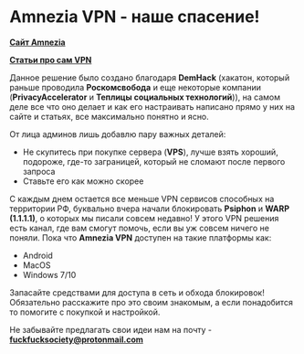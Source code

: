 # Amnezia VPN - наше спасение! 
[**Сайт Amnezia**](https://ru.amnezia.org/)

[**Статьи про сам VPN**](https://habr.com/ru/company/amnezia/blog/)

Данное решение было создано благодаря **DemHack** (хакатон, который раньше проводила **Роскомсвобода** и еще некоторые компании (**PrivacyAccelerator** и **Теплицы социальных технологий**)), на самом деле все что оно делает и как 
его настраивать написано прямо у них на сайте и статьях, все максимально понятно и ясно. 

От лица админов лишь добавлю пару важных деталей: 
* Не скупитесь при покупке сервера (**VPS**), лучше взять хороший, подороже, где-то заграницей, который не сломают после первого запроса
* Ставьте его как можно скорее

С каждым днем остается все меньше VPN сервисов способных на территории РФ, буквально вчера начали блокировать **Psiphon** и **WARP (1.1.1.1)**, о которых мы писали совсем недавно! 
У этого VPN решения есть канал, где вам смогут помочь, если вы уж совсем ничего не поняли. 
Пока что **Amnezia VPN** доступен на такие платформы как: 
- Android
- MacOS
- Windows 7/10 

Запасайте средствами для доступа в сеть и обхода блокировок! Обязательно расскажите про это своим знакомым, а если понадобится то помогите с покупкой и настройкой.

Не забывайте предлагать свои идеи нам на почту - **fuckfucksociety@protonmail.com**
